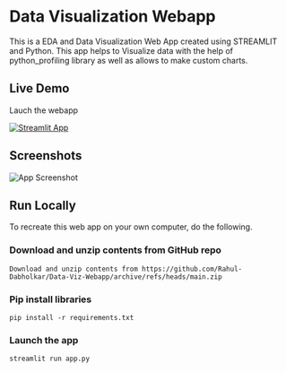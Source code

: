 
# Data Visualization Webapp

This is a EDA and Data Visualization Web App created using STREAMLIT and Python. This app helps to Visualize data with the help of python_profiling library as well as allows to make custom charts.


## Live Demo

Lauch the webapp

[![Streamlit App](https://static.streamlit.io/badges/streamlit_badge_black_white.svg)](https://rahul-dabholkar-data-viz-webapp-app-ri07hx.streamlit.app/)




## Screenshots

![App Screenshot](https://ibb.co/8mCDcHx)


## Run Locally

To recreate this web app on your own computer, do the following.

###  Download and unzip contents from GitHub repo
```
Download and unzip contents from https://github.com/Rahul-Dabholkar/Data-Viz-Webapp/archive/refs/heads/main.zip
```

###  Pip install libraries
```
pip install -r requirements.txt
```

###  Launch the app

```
streamlit run app.py
```
